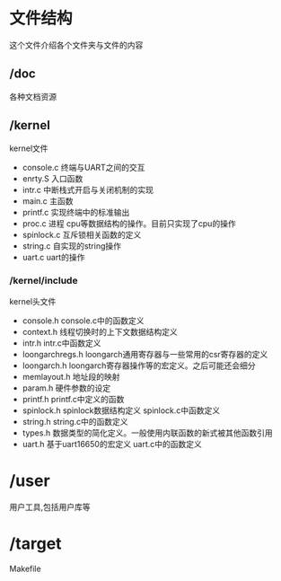 # 文件结构
这个文件介绍各个文件夹与文件的内容
## /doc
各种文档资源
## /kernel
kernel文件
- console.c 终端与UART之间的交互
- enrty.S 入口函数
- intr.c 中断栈式开启与关闭机制的实现
- main.c 主函数
- printf.c 实现终端中的标准输出
- proc.c 进程 cpu等数据结构的操作。目前只实现了cpu的操作
- spinlock.c 互斥锁相关函数的定义
- string.c 自实现的string操作
- uart.c uart的操作
### /kernel/include
kernel头文件 
- console.h console.c中的函数定义
- context.h 线程切换时的上下文数据结构定义
- intr.h intr.c中函数定义
- loongarchregs.h loongarch通用寄存器与一些常用的csr寄存器的定义
- loongarch.h loongarch寄存器操作等的宏定义。之后可能还会细分
- memlayout.h 地址段的映射
- param.h 硬件参数的设定
- printf.h printf.c中定义的函数
- spinlock.h spinlock数据结构定义 spinlock.c中函数定义
- string.h string.c中的函数定义
- types.h 数据类型的简化定义。一般使用内联函数的新式被其他函数引用
- uart.h 基于uart16650的宏定义 uart.c中的函数定义


# /user
用户工具,包括用户库等

# /target



Makefile
